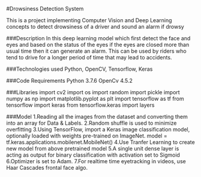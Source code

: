 #Drowsiness Detection System

This is a project implementing Computer Vision and Deep Learning concepts to detect drowsiness of a driver and sound an alarm if drowsy

###Description
In this deep learning model which first detect the face and eyes and based on the status of the eyes if the eyes are closed more than usual time then it can generate an alarm. This can be used by riders who tend to drive for a longer period of time that may lead to accidents.

###Technologies used
Python, OpenCV, Tensorflow, Keras

###Code Requirements
Python 3.7.6
OpenCv 4.5.2

###Libraries
import cv2
import os
import random
import pickle
import numpy as np
import matplotlib.pyplot as plt
import tensorflow as tf
from tensorflow import keras
from tensorflow.keras import layers

###Model
1.Reading all the images from the dataset and converting them into an array for Data & Labels.
2.Random shuffle is used to minimize overfitting
3.Using TensorFlow, import a Keras image classification model, optionally loaded with weights pre-trained on ImageNet. model = tf.keras.applications.mobilenet.MobileNet()
4.Use Tranfer Learning to create new model from above pretrained model
5.A single unit dense layer is acting as output for binary classification with activation set to Sigmoid
6.Optimizer is set to Adam.
7.For realtime time eyetracking in videos, use Haar Cascades frontal face algo.
